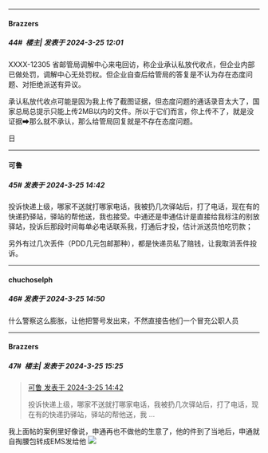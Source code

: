 ﻿
*****

####  Brazzers  
##### 44#         楼主| 发表于 2024-3-25 12:01

XXXX-12305 省邮管局调解中心来电回访，称企业承认私放代收点，但企业内部已做处罚，调解中心无处罚权。但企业自查后给管局的答复是不认为存在态度问题、对拒绝派送有异议。

承认私放代收点可能是因为我上传了截图证据，但态度问题的通话录音太大了，国家总局总提示只能上传2MB以内的文件。所以于它们而言，你上传不了，就是没证据➡那么就不承认，那么给管局回复就是不存在态度问题。

日


*****

####  可鲁  
##### 45#       发表于 2024-3-25 14:42

投诉快递上级，哪家不送就打哪家电话，我被扔几次驿站后，打了电话，现在有的快递扔驿站，驿站的帮他送，我也接受。中通还是申通估计是直接给我标注的别放驿站，投诉后那段时间每单必电话联系我，打通后才投，估计派送员怕吃罚款；

另外有过几次丢件（PDD几元包邮那种），都是快递员私了赔钱，让我取消丢件投诉。


*****

####  chuchoselph  
##### 46#       发表于 2024-3-25 14:50

什么警察这么膨胀，让他把警号发出来，不然直接告他们一个冒充公职人员


*****

####  Brazzers  
##### 47#         楼主| 发表于 2024-3-25 15:25

<blockquote><a href="httphttps://bbs.saraba1st.com/2b/forum.php?mod=redirect&amp;goto=findpost&amp;pid=64370381&amp;ptid=2174162" target="_blank">可鲁 发表于 2024-3-25 14:42</a>

投诉快递上级，哪家不送就打哪家电话，我被扔几次驿站后，打了电话，现在有的快递扔驿站，驿站的帮他送，我 ...</blockquote>
我上面帖的案例里好像说，申通再也不做他的生意了，他的件到了当地后，申通就自掏腰包转成EMS发给他 <img src="https://static.saraba1st.com/image/smiley/face2017/066.png" referrerpolicy="no-referrer">

